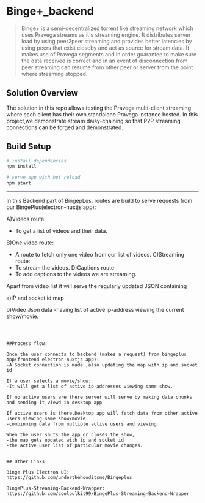 # Binge+_backend

> Binge+ is a semi-decentralized torrent like streaming network which uses Pravega streams as it's streaming engine. It distributes server load by using peer2peer streaming and provides better latencies by using peers that exist closeby and act as source for stream data.
It makes use of Pravega segments and in order guarantee to make sure the data received is correct and in an event of disconnection from peer streaming can resume from other peer or server from the point where streaming stopped.

## Solution Overview
The solution in this repo allows testing the Pravega multi-client streaming where each client has their own standalone Pravega instance hosted. In this project,we demonstrate stream daisy-chaining so that P2P streaming connections can be forged and demonstrated.

## Build Setup

``` bash
# install dependencies
npm install

# serve app with hot reload
npm start

```

---
In this Backend part of BingepLus, routes are build to serve requests from our BingePlus(electron-nuxtjs app):

A)Videos route:
- To get a list of videos and their data.
 
B)One video route:
- A route to fetch only one video from our list of videos.
C)Streaming route:
- To stream the videos.
D)Captions route 
- To add captions to the videos we are streaming.

Apart from video list it will serve the regularly updated JSON containing 

a)IP and socket id map

b)Video Json data
-having list of active ip-address viewing the current show/movie.
```

---

##Process flow:

Once the user connects to backend (makes a request) from bingeplus App(frontend electron-nuxtjs app):
-A Socket connection is made ,also updating the map with ip and socket id

If a user selects a movie/show:
-It will get a list of active ip-addresses viewing same show.

If no active users are there server will serve by making data chunks and sending it,viewd in desktop app

If active users is there,Desktop app will fetch data from other active users viewing same show/movie.
-combinning data from multiple active users and viewing

When the user shuts the app or closes the show,
-the map gets updated with ip and socket id
-the active user list of particular movie changes.


## Other Links

Binge Plus Electron UI: 
https://github.com/underthehooditsme/Bingeplus

BingePlus-Streaming-Backend-Wrapper:
https://github.com/coolpulkit99/BingePlus-Streaming-Backend-Wrapper

